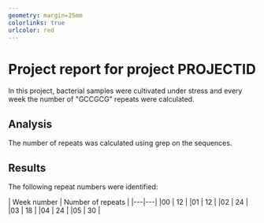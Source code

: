 ```yaml
---
geometry: margin=25mm
colorlinks: true
urlcolor: red
---
```


# Project report for project __PROJECTID__

In this project, bacterial samples were cultivated under stress and every week the number of "GCCGCG" repeats were calculated.

## Analysis

The number of repeats was calculated using grep on the sequences.

## Results

The following repeat numbers were identified:

| Week number | Number of repeats |
|---|---| |00 | 12 |
 |01 | 12 |
 |02 | 24 |
 |03 | 18 |
 |04 | 24 |
 |05 | 30 |
